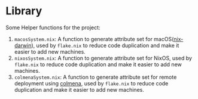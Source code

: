 # Library

Some Helper functions for the project:

1. `macosSystem.nix`: A function to generate attribute set for macOS([nix-darwin](https://github.com/LnL7/nix-darwin)), used by `flake.nix` to reduce code duplication and make it easier to add new machines.
2. `nixosSystem.nix`: A function to generate attribute set for NixOS, used by `flake.nix` to reduce code duplication and make it easier to add new machines.
3. `colmenaSystem.nix`: A function to generate attribute set for remote deployment using [colmena](https://github.com/zhaofengli/colmena), used by `flake.nix` to reduce code duplication and make it easier to add new machines.

